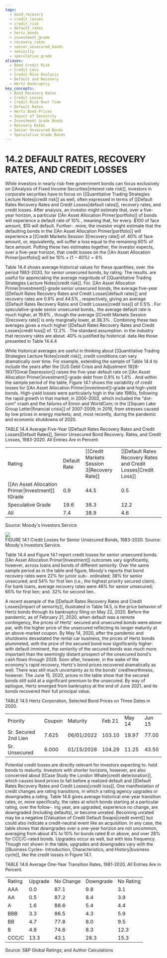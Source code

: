 ```yaml
---
tags:
  - bond_recovery
  - credit_losses
  - credit_risk
  - default_rates
  - hertz_bonds
  - investment_grade
  - recovery_rates
  - senior_unsecured_bonds
  - seniority
  - speculative_grade
aliases:
  - Bond Credit Risk
  - Credit Loss
  - Credit Risk Analysis
  - Default and Recovery
  - Hertz Bankruptcy
key_concepts:
  - Bond Recovery Rates
  - Credit Losses
  - Credit Risk Over Time
  - Default Rates
  - Hertz Bond Prices
  - Impact of Seniority
  - Investment Grade Bonds
  - Recovery Rates
  - Senior Unsecured Bonds
  - Speculative Grade Bonds
---
```


# 14.2 DEFAULT RATES, RECOVERY RATES, AND CREDIT LOSSES  

While investors in nearly risk-free government bonds can focus exclusively on [[Analysis of Fixed Income Securities|interest rate risk]], investors in corporate securities have to focus on [[Quantitative Trading Strategies Lecture Notes|credit risk]] as well, often expressed in terms of [[Default Rates Recovery Rates and Credit Losses|default rates]], recovery rates, and credit losses. After analysis, an investor might estimate that, over a five-year horizon, a particular [[An Asset Allocation Primer|portfolio]] of bonds will experience a default rate of $10\%$ , meaning that, for every. $\$100$ of face amount, $\$10$ will default. Further-. more, the investor might estimate that the defaulting bonds in the [[An Asset Allocation Primer|portfolio]] will experience a [[Credit Markets Session 3|recovery rate]] of. $40\%$ of face amount, or, equivalently, will suffer a loss equal to the remaining $60\%$ of face amount. Putting these two estimates together, the investor expects, over a five-year horizon, that credit losses on the [[An Asset Allocation Primer|portfolio]] will be $10\%\times(1-40\%)=6\%$  

Table 14.4 shows average historical values for these quantities, over. the period 1983-2020, for senior unsecured bonds, by rating. The results. are useful for appreciating the average magnitude of [[Quantitative Trading Strategies Lecture Notes|credit risk]]. For. [[An Asset Allocation Primer|investment]]-grade senior unsecured bonds, the average five-year [[Default Rates Recovery Rates and Credit Losses|default rates]] and recovery rates are $0.9\%$ and $44.5\%$ , respectively, giving an average [[Default Rates Recovery Rates and Credit Losses|credit loss]] of $0.5\%$ . For speculative-grade senior unsecured bonds,. the average default rate is much higher, at $19.6\%$ , though the average [[Credit Markets Session 3|recovery rate]] is only marginally lower, at $38.3\%$ . Combining these two averages gives a much higher [[Default Rates Recovery Rates and Credit Losses|credit loss]] of. $12.2\%$ . The standard assumption. in the industry that recovery rates are about. $40\%$ is justified by historical. data like those presented in Table 14.4.4  

While historical averages are useful in thinking about [[Quantitative Trading Strategies Lecture Notes|credit risk]], credit conditions can vary dramatically over time. For example, extending the sample of Table 14.4 to include the years after the [[US Debt Crisis and Adjustment 1928-1937|Great Depression]] raises the five-year default rate on [[An Asset Allocation Primer|investment]]-grade debt from $0.9\%$ to $1.4\%$ . And within the sample period of the table, Figure 14.1 shows the variability of credit losses for [[An Asset Allocation Primer|investment]]-grade and high-yield bonds. High-yield losses were particularly high in the late 1980s, following the rapid growth in that market; in 2000-2002, which included the "dot-com" crash and the failures of Enron and WorldCom; in the [[Squam Lake Group Letter|financial crisis]] of 2007-2009; in 2016, from stresses caused by low prices in energy markets; and, most recently, during the pandemic and economic shutdowns of 2020.  

TABLE 14.4 Average Five-Year [[Default Rates Recovery Rates and Credit Losses|Default Rates]], Senior Unsecured Bond Recovery. Rates, and Credit Losses, 1983-2020. All Entries Are in Percent.   


<html><body><table><tr><td>Rating</td><td>Default Rate</td><td>[[Credit Markets Session 3|Recovery Rate]]</td><td>[[Default Rates Recovery Rates and Credit Losses|Credit Loss]]</td></tr><tr><td>[[An Asset Allocation Primer|Investment]] tGrade</td><td>0.9</td><td>44.5</td><td>0.5</td></tr><tr><td>Speculative Grade</td><td>19.6</td><td>38.3</td><td>12.2</td></tr><tr><td>All</td><td>7.4</td><td>38.9</td><td>4.6</td></tr></table></body></html>

Source: Moody's Investors Service  

![](7100c4ab25220fd7e141b7f626c1effd82004d80b78cdc53da82fff4a6441a51.jpg)  
FIGURE 14.1 Credit Losses for Senior Unsecured Bonds, 1983-2020. Source: Moody's Investors Service.  

Table 14.4 and Figure 14.1 report credit losses for senior unsecured bonds. [[An Asset Allocation Primer|Investment]] outcomes vary significantly, however, across loans and bonds of different seniority. Over the same sample period as in the table and figure, Moody's reports that bond recovery rates were $22\%$ for junior sub-. ordinated; $38\%$ for senior unsecured; and $54\%$ for first lien (i.e., the highest priority secured claim). For bank loans, average recovery rates were $46\%$ for senior unsecured; $65\%$ for first lien; and. $32\%$ for second lien..  

A recent example of the [[Default Rates Recovery Rates and Credit Losses|impact of seniority]], illustrated in Table 14.5, is the price behavior of Hertz bonds through its bankruptcy filing on May 22, 2020. Before the pandemic, as of February 21, 2020, when default was a remote contingency, the prices of Hertz' secured and unsecured bonds were above par, with the higher price of the unsecured reflecting its longer maturity at an above-market coupon. By May 14, 2020, after the pandemic and shutdowns devastated the rental car business, the prices of Hertz bonds plummeted, with the price of the secured bond now significantly higher: with default imminent, the seniority of the secured bonds was much more important than the seemingly distant prospect of the unsecured bond's cash flows through 2028. Soon after, however, in the wake of the economy's rapid recovery, Hertz's bond prices recovered dramatically as well. There was still much uncertainty as to the bonds' creditworthiness, however. The June 15, 2020, prices in the table show that the secured bonds still sold at a significant premium to the unsecured. By way of epilogue, Hertz emerged from bankruptcy at the end of June 2021, and its bonds recovered their full principal value.  

TABLE 14.5 Hertz Corporation, Selected Bond Prices on Three Dates in 2020.   


<html><body><table><tr><td>Priority</td><td>Coupon</td><td>Maturity</td><td>Feb 21</td><td>May 14</td><td>Jun 15</td></tr><tr><td>Sr. Secured 2nd Lien</td><td>7.625</td><td>06/01/2022</td><td>103.10</td><td>19.97</td><td>77.00</td></tr><tr><td>Sr. Unsecured</td><td>6.000</td><td>01/15/2028</td><td>104.29</td><td>11.25</td><td>43.50</td></tr></table></body></html>  

Potential credit losses are directly relevant for investors expecting to. hold bonds to maturity. Investors with shorter horizons, however, are also concerned about [[Case Study the London Whale|credit deterioration]], which causes bond prices to fall before a realized default and [[Default Rates Recovery Rates and Credit Losses|credit loss]]. One manifestation of credit changes are rating transitions, in which a rating agency upgrades or downgrades a rating. Table 14.6 gives average historical one-year transition rates, or, more specifically, the rates at which bonds starting at a particular rating, over the follow-. ing year, are upgraded, experience no change, are downgraded (including defaults), or become unrated. Becoming unrated may be a negative [[Valuation of Credit Default Swaps|credit event]] but could also indicate a credit-neutral event like an acquisition. In any case, the table shows that downgrades over a one-year horizon are not uncommon, averaging from about $4\%$ to $10\%$ for bonds rated B or above, and over $28\%$ for CCC/C-rated bonds. Upgrades occur as well, but with less frequency. Though not shown in the table, upgrades and downgrades vary with the [[Business Cycles- Introduction, Characteristics, and History|business cycle]], like the credit losses in Figure 14.1.  

TABLE 14.6  Average One-Year Transition Rates, 1981-2020. All Entries Are in Percent.   


<html><body><table><tr><td>Rating</td><td>Upgrade</td><td>No Change</td><td>Downgrade</td><td>No Rating</td></tr><tr><td>AAA</td><td>0.0</td><td>87.1</td><td>9.8</td><td>3.1</td></tr><tr><td>AA</td><td>0.5</td><td>87.2</td><td>8.4</td><td>3.9</td></tr><tr><td>A</td><td>1.6</td><td>88.6</td><td>5.4</td><td>4.4</td></tr><tr><td>BBB</td><td>3.3</td><td>86.5</td><td>4.3</td><td>5.9</td></tr><tr><td>BB</td><td>4.7</td><td>77.8</td><td>8.0</td><td>9.5</td></tr><tr><td>B</td><td>4.8</td><td>74.6</td><td>8.3</td><td>12.3</td></tr><tr><td>CCC/C</td><td>13.3</td><td>43.1</td><td>28.3</td><td>15.3</td></tr></table></body></html>

Source: S&P Global Ratings; and Author Calculations  